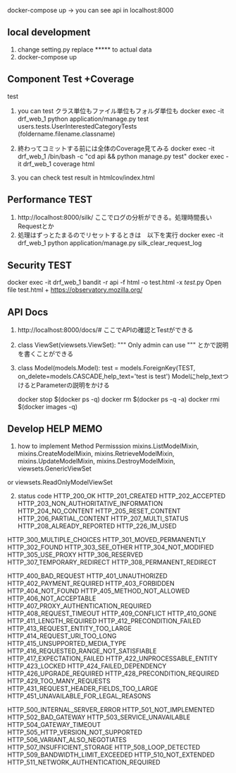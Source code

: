 docker-compose up -> you can see api in localhost:8000

## local development
1. change setting.py replace ***** to actual data
2. docker-compose up

## Component Test +Coverage
test
1. you can test クラス単位もファイル単位もフォルダ単位も
docker exec -it drf_web_1 python application/manage.py test users.tests.UserInterestedCategoryTests
(foldername.filename.classname)

3. 終わってコミットする前には全体のCoverage見てみる
docker exec -it drf_web_1 /bin/bash -c "cd api && python manage.py test"
docker exec -it drf_web_1 coverage html
4. you can check test result in htmlcov/index.html

## Performance TEST
1.  http://localhost:8000/silk/ ここでログの分析ができる。処理時間長いRequestとか
2. 処理はずっとたまるのでリセットするときは　以下を実行
 docker exec -it drf_web_1 python application/manage.py  silk_clear_request_log

## Security TEST
docker exec -it drf_web_1 bandit -r api -f html -o test.html -x *test*.py
Open file test.html
+
https://observatory.mozilla.org/
## API Docs
1. http://localhost:8000/docs/# ここでAPIの確認とTestができる
2. class ViewSet(viewsets.ViewSet):
    """
        Only admin can use
    """ とかで説明を書くことができる
3. class Model(models.Model):
    test = models.ForeignKey(TEST, on_delete=models.CASCADE,help_text='test is test')
    Modelにhelp_textつけるとParameterの説明をかける
    
    docker stop $(docker ps -q)
    docker rm $(docker ps -q -a)
    docker rmi $(docker images -q)


## Develop HELP MEMO
1. how to implement Method Permisssion
mixins.ListModelMixin,
mixins.CreateModelMixin,
mixins.RetrieveModelMixin,
mixins.UpdateModelMixin,
mixins.DestroyModelMixin,
viewsets.GenericViewSet

or 
viewsets.ReadOnlyModelViewSet

2. status code
HTTP_200_OK
HTTP_201_CREATED
HTTP_202_ACCEPTED
HTTP_203_NON_AUTHORITATIVE_INFORMATION
HTTP_204_NO_CONTENT
HTTP_205_RESET_CONTENT
HTTP_206_PARTIAL_CONTENT
HTTP_207_MULTI_STATUS
HTTP_208_ALREADY_REPORTED
HTTP_226_IM_USED

HTTP_300_MULTIPLE_CHOICES
HTTP_301_MOVED_PERMANENTLY
HTTP_302_FOUND
HTTP_303_SEE_OTHER
HTTP_304_NOT_MODIFIED
HTTP_305_USE_PROXY
HTTP_306_RESERVED
HTTP_307_TEMPORARY_REDIRECT
HTTP_308_PERMANENT_REDIRECT

HTTP_400_BAD_REQUEST
HTTP_401_UNAUTHORIZED
HTTP_402_PAYMENT_REQUIRED
HTTP_403_FORBIDDEN
HTTP_404_NOT_FOUND
HTTP_405_METHOD_NOT_ALLOWED
HTTP_406_NOT_ACCEPTABLE
HTTP_407_PROXY_AUTHENTICATION_REQUIRED
HTTP_408_REQUEST_TIMEOUT
HTTP_409_CONFLICT
HTTP_410_GONE
HTTP_411_LENGTH_REQUIRED
HTTP_412_PRECONDITION_FAILED
HTTP_413_REQUEST_ENTITY_TOO_LARGE
HTTP_414_REQUEST_URI_TOO_LONG
HTTP_415_UNSUPPORTED_MEDIA_TYPE
HTTP_416_REQUESTED_RANGE_NOT_SATISFIABLE
HTTP_417_EXPECTATION_FAILED
HTTP_422_UNPROCESSABLE_ENTITY
HTTP_423_LOCKED
HTTP_424_FAILED_DEPENDENCY
HTTP_426_UPGRADE_REQUIRED
HTTP_428_PRECONDITION_REQUIRED
HTTP_429_TOO_MANY_REQUESTS
HTTP_431_REQUEST_HEADER_FIELDS_TOO_LARGE
HTTP_451_UNAVAILABLE_FOR_LEGAL_REASONS

HTTP_500_INTERNAL_SERVER_ERROR
HTTP_501_NOT_IMPLEMENTED
HTTP_502_BAD_GATEWAY
HTTP_503_SERVICE_UNAVAILABLE
HTTP_504_GATEWAY_TIMEOUT
HTTP_505_HTTP_VERSION_NOT_SUPPORTED
HTTP_506_VARIANT_ALSO_NEGOTIATES
HTTP_507_INSUFFICIENT_STORAGE
HTTP_508_LOOP_DETECTED
HTTP_509_BANDWIDTH_LIMIT_EXCEEDED
HTTP_510_NOT_EXTENDED
HTTP_511_NETWORK_AUTHENTICATION_REQUIRED